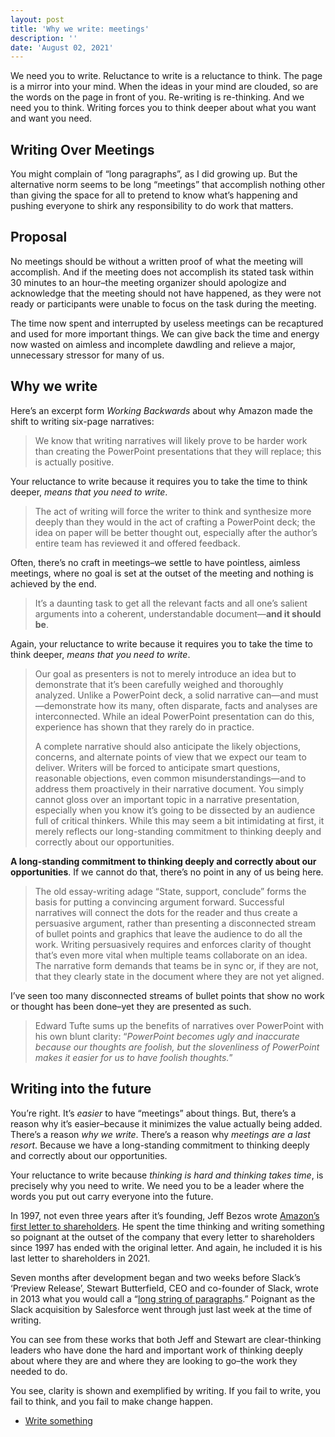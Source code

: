 ```yaml
---
layout: post
title: 'Why we write: meetings'
description: ''
date: 'August 02, 2021'
---
```


We need you to write. Reluctance to write is a reluctance to think. The page is a mirror into your mind. When the ideas in your mind are clouded, so are the words on the page in front of you. Re-writing is re-thinking. And we need you to think. Writing forces you to think deeper about what you want and want you need.

## Writing Over Meetings

You might complain of “long paragraphs”, as I did growing up. But the alternative norm seems to be long “meetings” that accomplish nothing other than giving the space for all to pretend to know what’s happening and pushing everyone to shirk any responsibility to do work that matters.

## Proposal
No meetings should be without a written proof of what the meeting will accomplish. And if the meeting does not accomplish its stated task within 30 minutes to an hour–the meeting organizer should apologize and acknowledge that the meeting should not have happened, as they were not ready or participants were unable to focus on the task during the meeting.

The time now spent and interrupted by useless meetings can be recaptured and used for more important things. We can give back the time and energy now wasted on aimless and incomplete dawdling and relieve a major, unnecessary stressor for many of us.

## Why we write
Here’s an excerpt form *Working Backwards* about why Amazon made the shift to writing six-page narratives:

> We know that writing narratives will likely prove to be harder work than creating the PowerPoint presentations that they will replace; this is actually positive.

Your reluctance to write because it requires you to take the time to think deeper, *means that you need to write*.

> The act of writing will force the writer to think and synthesize more deeply than they would in the act of crafting a PowerPoint deck; the idea on paper will be better thought out, especially after the author’s entire team has reviewed it and offered feedback.

Often, there’s no craft in meetings–we settle to have pointless, aimless meetings, where no goal is set at the outset of the meeting and nothing is achieved by the end.

> It’s a daunting task to get all the relevant facts and all one’s salient arguments into a coherent, understandable document—**and it should be**.

Again, your reluctance to write because it requires you to take the time to think deeper, *means that you need to write*.

> Our goal as presenters is not to merely introduce an idea but to demonstrate that it’s been carefully weighed and thoroughly analyzed. Unlike a PowerPoint deck, a solid narrative can—and must—demonstrate how its many, often disparate, facts and analyses are interconnected. While an ideal PowerPoint presentation can do this, experience has shown that they rarely do in practice.
>
> A complete narrative should also anticipate the likely objections, concerns, and alternate points of view that we expect our team to deliver. Writers will be forced to anticipate smart questions, reasonable objections, even common misunderstandings—and to address them proactively in their narrative document. You simply cannot gloss over an important topic in a narrative presentation, especially when you know it’s going to be dissected by an audience full of critical thinkers. While this may seem a bit intimidating at first, it merely reflects our long-standing commitment to thinking deeply and correctly about our opportunities.

**A long-standing commitment to thinking deeply and correctly about our opportunities**. If we cannot do that, there’s no point in any of us being here.

> The old essay-writing adage “State, support, conclude” forms the basis for putting a convincing argument forward. Successful narratives will connect the dots for the reader and thus create a persuasive argument, rather than presenting a disconnected stream of bullet points and graphics that leave the audience to do all the work. Writing persuasively requires and enforces clarity of thought that’s even more vital when multiple teams collaborate on an idea. The narrative form demands that teams be in sync or, if they are not, that they clearly state in the document where they are not yet aligned.

I’ve seen too many disconnected streams of bullet points that show no work or thought has been done–yet they are presented as such.

> Edward Tufte sums up the benefits of narratives over PowerPoint with his own blunt clarity: “*PowerPoint becomes ugly and inaccurate because our thoughts are foolish, but the slovenliness of PowerPoint makes it easier for us to have foolish thoughts.*”

## Writing into the future
You’re right. It’s *easier* to have “meetings” about things. But, there’s a reason why it’s easier–because it minimizes the value actually being added. There’s a reason *why we write*. There’s a reason why *meetings are a last resort*. Because we have a long-standing commitment to thinking deeply and correctly about our opportunities.

Your reluctance to write because *thinking is hard and thinking takes time*, is precisely why you need to write. We need you to be a leader where the words you put out carry everyone into the future.

In 1997, not even three years after it’s founding, Jeff Bezos wrote [Amazon’s first letter to shareholders](/letter-to-shareholders/). He spent the time thinking and writing something so poignant at the outset of the company that every letter to shareholders since 1997 has ended with the original letter. And again, he included it is his last letter to shareholders in 2021.

Seven months after development began and two weeks before Slack’s ‘Preview Release’, Stewart Butterfield, CEO and co-founder of Slack, wrote in 2013 what you would call a “[long string of paragraphs](https://medium.com/@stewart/we-dont-sell-saddles-here-4c59524d650d).” Poignant as the Slack acquisition by Salesforce went through just last week at the time of writing.

You can see from these works that both Jeff and Stewart are clear-thinking leaders who have done the hard and important work of thinking deeply about where they are and where they are looking to go–the work they needed to do.

You see, clarity is shown and exemplified by writing. If you fail to write, you fail to think, and you fail to make change happen.

- [Write something](https://seths.blog/2021/09/write-something/)
